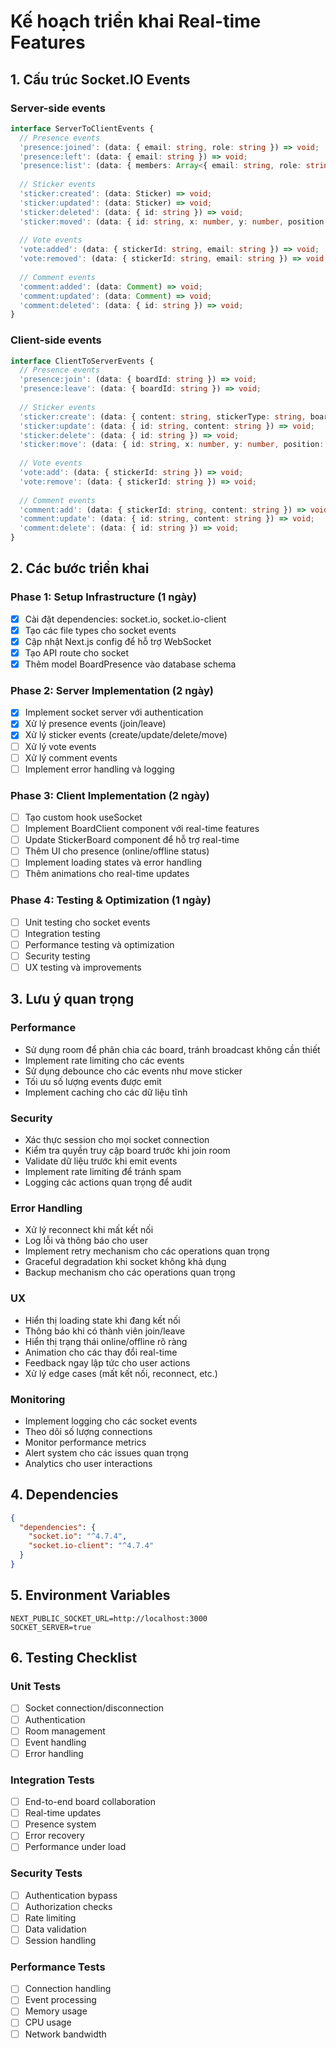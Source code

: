 # Kế hoạch triển khai Real-time Features

## 1. Cấu trúc Socket.IO Events

### Server-side events
```typescript
interface ServerToClientEvents {
  // Presence events
  'presence:joined': (data: { email: string, role: string }) => void;
  'presence:left': (data: { email: string }) => void;
  'presence:list': (data: { members: Array<{ email: string, role: string, online: boolean }> }) => void;
  
  // Sticker events
  'sticker:created': (data: Sticker) => void;
  'sticker:updated': (data: Sticker) => void;
  'sticker:deleted': (data: { id: string }) => void;
  'sticker:moved': (data: { id: string, x: number, y: number, position: number }) => void;
  
  // Vote events
  'vote:added': (data: { stickerId: string, email: string }) => void;
  'vote:removed': (data: { stickerId: string, email: string }) => void;
  
  // Comment events
  'comment:added': (data: Comment) => void;
  'comment:updated': (data: Comment) => void;
  'comment:deleted': (data: { id: string }) => void;
}
```

### Client-side events
```typescript
interface ClientToServerEvents {
  // Presence events
  'presence:join': (data: { boardId: string }) => void;
  'presence:leave': (data: { boardId: string }) => void;
  
  // Sticker events
  'sticker:create': (data: { content: string, stickerType: string, boardId: string, x?: number, y?: number }) => void;
  'sticker:update': (data: { id: string, content: string }) => void;
  'sticker:delete': (data: { id: string }) => void;
  'sticker:move': (data: { id: string, x: number, y: number, position: number }) => void;
  
  // Vote events
  'vote:add': (data: { stickerId: string }) => void;
  'vote:remove': (data: { stickerId: string }) => void;
  
  // Comment events
  'comment:add': (data: { stickerId: string, content: string }) => void;
  'comment:update': (data: { id: string, content: string }) => void;
  'comment:delete': (data: { id: string }) => void;
}
```

## 2. Các bước triển khai

### Phase 1: Setup Infrastructure (1 ngày)
- [x] Cài đặt dependencies: socket.io, socket.io-client
- [x] Tạo các file types cho socket events
- [x] Cập nhật Next.js config để hỗ trợ WebSocket
- [x] Tạo API route cho socket
- [x] Thêm model BoardPresence vào database schema

### Phase 2: Server Implementation (2 ngày)
- [x] Implement socket server với authentication
- [x] Xử lý presence events (join/leave)
- [x] Xử lý sticker events (create/update/delete/move)
- [ ] Xử lý vote events
- [ ] Xử lý comment events
- [ ] Implement error handling và logging

### Phase 3: Client Implementation (2 ngày)
- [ ] Tạo custom hook useSocket
- [ ] Implement BoardClient component với real-time features
- [ ] Update StickerBoard component để hỗ trợ real-time
- [ ] Thêm UI cho presence (online/offline status)
- [ ] Implement loading states và error handling
- [ ] Thêm animations cho real-time updates

### Phase 4: Testing & Optimization (1 ngày)
- [ ] Unit testing cho socket events
- [ ] Integration testing
- [ ] Performance testing và optimization
- [ ] Security testing
- [ ] UX testing và improvements

## 3. Lưu ý quan trọng

### Performance
- Sử dụng room để phân chia các board, tránh broadcast không cần thiết
- Implement rate limiting cho các events
- Sử dụng debounce cho các events như move sticker
- Tối ưu số lượng events được emit
- Implement caching cho các dữ liệu tĩnh

### Security
- Xác thực session cho mọi socket connection
- Kiểm tra quyền truy cập board trước khi join room
- Validate dữ liệu trước khi emit events
- Implement rate limiting để tránh spam
- Logging các actions quan trọng để audit

### Error Handling
- Xử lý reconnect khi mất kết nối
- Log lỗi và thông báo cho user
- Implement retry mechanism cho các operations quan trọng
- Graceful degradation khi socket không khả dụng
- Backup mechanism cho các operations quan trọng

### UX
- Hiển thị loading state khi đang kết nối
- Thông báo khi có thành viên join/leave
- Hiển thị trạng thái online/offline rõ ràng
- Animation cho các thay đổi real-time
- Feedback ngay lập tức cho user actions
- Xử lý edge cases (mất kết nối, reconnect, etc.)

### Monitoring
- Implement logging cho các socket events
- Theo dõi số lượng connections
- Monitor performance metrics
- Alert system cho các issues quan trọng
- Analytics cho user interactions

## 4. Dependencies

```json
{
  "dependencies": {
    "socket.io": "^4.7.4",
    "socket.io-client": "^4.7.4"
  }
}
```

## 5. Environment Variables

```env
NEXT_PUBLIC_SOCKET_URL=http://localhost:3000
SOCKET_SERVER=true
```

## 6. Testing Checklist

### Unit Tests
- [ ] Socket connection/disconnection
- [ ] Authentication
- [ ] Room management
- [ ] Event handling
- [ ] Error handling

### Integration Tests
- [ ] End-to-end board collaboration
- [ ] Real-time updates
- [ ] Presence system
- [ ] Error recovery
- [ ] Performance under load

### Security Tests
- [ ] Authentication bypass
- [ ] Authorization checks
- [ ] Rate limiting
- [ ] Data validation
- [ ] Session handling

### Performance Tests
- [ ] Connection handling
- [ ] Event processing
- [ ] Memory usage
- [ ] CPU usage
- [ ] Network bandwidth 